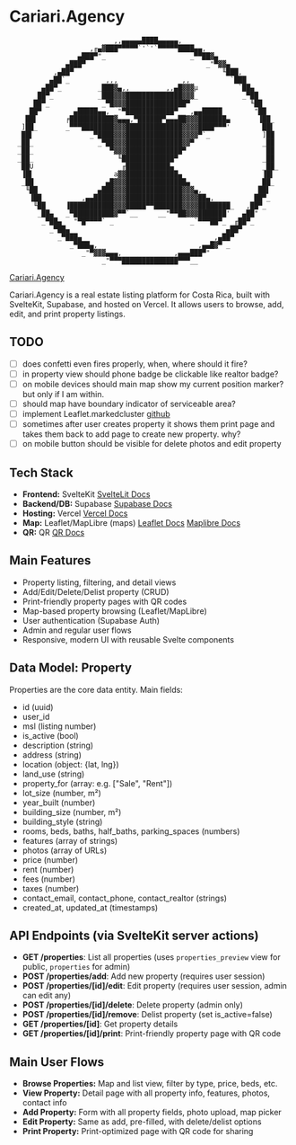 # Cariari.Agency

```ansi
                          ,,▄▄▄▄▄████▄▄▄▄▄,
                    ,╓▄▓███▀▀▀▀▀`'`'`▀▀▀▀▀████▄▄,
                 ▄███▀"_                     _▀▀██▓▄
              ▄███▀                              _"▀▓▓▄
           ,▄██▀                                     ╙███,
          ▄██`_         ,,,                ,,          `███
        ▄██▀_         _███▓▄,,         ,,▄█▓▓▓µ          `██▄
       ██▀_           _███▓▓▓██████████████▓▓▓_           _▀██
      ██▀_             _▀█▓▓▓███████████████▀               ╙██
    _██▀        ▄█████▄▄, _"▀████████████▀__ ,▄▄█████        "██
    ██▌       ╒███████████▓▄▄▄,▀██████▀▄▄▄██▓▓▓███████▄       ▐██_
   ]██_       _▀▀▀████████▓▓▓██████████████▓▓▓▓████▀▀▀'        ██▌
   ██▌              _▀████▓▓▓██████████████▓▓▓▓▀`_             ]██
  _██_                _▀██▓▓▓██████████████▓▓▀                 _██
  _██_                   ▀▓▓▓██████████████▀                    ██
  _██_                     ╙█████████████▀                     _██
   ██U                      ╓███████████▄                      _██_
   ▐█▌                    a▓▓█████████████▄                    ▐█▌
   _██                  ▄█▓▓▓███████████████▄                 _██_
    ╙██               ▄███▓▓▓██████████████▓▓▓▄,              ██▌
     ▐██          ,▄▄█████▓▓▓██████████████▓▓▓▓██▄,          ██▀_
      ╙██     ▐███████████▓▓▓█████▀▀███████▓▓▓▓████████_   ,██▀_
       _██▄   _▀██████████▓▀▀`__     __"▀▀██▓▓▓███████'   ▄██"
        _▀██▄   "▀█▀▀▀▀` _                   _`▀▀▀██▀_  ╓██▀_
          _▀██▄                                       ▄██▀
            _▀███▄                                 ,▄██▀
               _▀███▄,                         ,▄▄█▓▀ _
                  _"▀▓▓▓▄▄▄,             ,▄▄▄███▀"
                       _"▀▀▀██████████████▀▀▀__
```

[Cariari.Agency](https://cariari.agency)

Cariari.Agency is a real estate listing platform for Costa Rica, built with SvelteKit, Supabase, and hosted on Vercel. It allows users to browse, add, edit, and print property listings.

## TODO

- [ ] does confetti even fires properly, when, where should it fire?
- [ ] in property view should phone badge be clickable like realtor badge?
- [ ] on mobile devices should main map show my current position marker? but only if I am within.
- [ ] should map have boundary indicator of serviceable area?
- [ ] implement Leaflet.markedcluster [github](https://github.com/Leaflet/Leaflet.markercluster?tab=readme-ov-file)
- [ ] sometimes after user creates property it shows them print page and takes them back to add page to create new property. why?
- [ ] on mobile button should be visible for delete photos and edit property

## Tech Stack

- **Frontend:** SvelteKit [SvelteLit Docs](https://svelte.dev/docs/kit/introduction)
- **Backend/DB:** Supabase [Supabase Docs](https://supabase.com/docs)
- **Hosting:** Vercel [Vercel Docs](https://vercel.com/docs)
- **Map:** Leaflet/MapLibre (maps) [Leaflet Docs](https://leafletjs.com/reference.html) [Maplibre Docs](https://maplibre.org/maplibre-gl-js/docs/)
- **QR:** QR [QR Docs](https://github.com/Castlenine/svelte-qrcode)

## Main Features

- Property listing, filtering, and detail views
- Add/Edit/Delete/Delist property (CRUD)
- Print-friendly property pages with QR codes
- Map-based property browsing (Leaflet/MapLibre)
- User authentication (Supabase Auth)
- Admin and regular user flows
- Responsive, modern UI with reusable Svelte components

## Data Model: Property

Properties are the core data entity. Main fields:

- id (uuid)
- user_id
- msl (listing number)
- is_active (bool)
- description (string)
- address (string)
- location (object: {lat, lng})
- land_use (string)
- property_for (array: e.g. ["Sale", "Rent"])
- lot_size (number, m²)
- year_built (number)
- building_size (number, m²)
- building_style (string)
- rooms, beds, baths, half_baths, parking_spaces (numbers)
- features (array of strings)
- photos (array of URLs)
- price (number)
- rent (number)
- fees (number)
- taxes (number)
- contact_email, contact_phone, contact_realtor (strings)
- created_at, updated_at (timestamps)

## API Endpoints (via SvelteKit server actions)

- **GET /properties**: List all properties (uses `properties_preview` view for public, `properties` for admin)
- **POST /properties/add**: Add new property (requires user session)
- **POST /properties/[id]/edit**: Edit property (requires user session, admin can edit any)
- **POST /properties/[id]/delete**: Delete property (admin only)
- **POST /properties/[id]/remove**: Delist property (set is_active=false)
- **GET /properties/[id]**: Get property details
- **GET /properties/[id]/print**: Print-friendly property page with QR code

## Main User Flows

- **Browse Properties:** Map and list view, filter by type, price, beds, etc.
- **View Property:** Detail page with all property info, features, photos, contact info
- **Add Property:** Form with all property fields, photo upload, map picker
- **Edit Property:** Same as add, pre-filled, with delete/delist options
- **Print Property:** Print-optimized page with QR code for sharing
